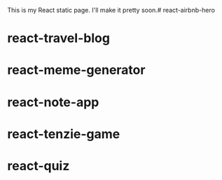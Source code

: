 This is my React static page. I'll make it pretty soon.# react-airbnb-hero
# react-travel-blog
# react-meme-generator
# react-note-app
# react-tenzie-game
# react-quiz

